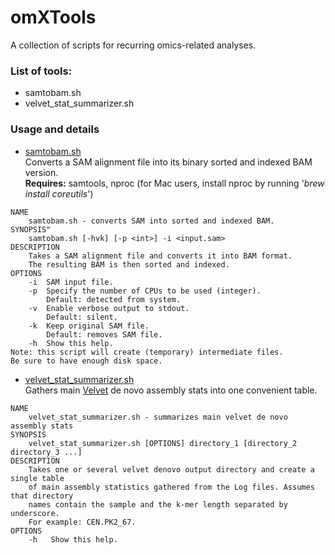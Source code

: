 # omXTools
A collection of scripts for recurring omics-related analyses.

### List of tools:
   - samtobam.sh
   - velvet_stat_summarizer.sh

### Usage and details
   - [samtobam.sh](https://github.com/athieffry/omXTools/blob/master/samtobam.sh)<br>
Converts a SAM alignment file into its binary sorted and indexed BAM version.<br>
**Requires:** samtools, nproc (for Mac users, install nproc by running '_brew install coreutils_')
```
NAME
    samtobam.sh - converts SAM into sorted and indexed BAM.
SYNOPSIS"
    samtobam.sh [-hvk] [-p <int>] -i <input.sam>
DESCRIPTION
    Takes a SAM alignment file and converts it into BAM format.
    The resulting BAM is then sorted and indexed.
OPTIONS
    -i  SAM input file.
    -p  Specify the number of CPUs to be used (integer).
        Default: detected from system.
    -v  Enable verbose output to stdout.
        Default: silent.
    -k  Keep original SAM file.
        Default: removes SAM file.
    -h  Show this help.
Note: this script will create (temporary) intermediate files.
Be sure to have enough disk space.
```

- [velvet_stat_summarizer.sh](https://github.com/athieffry/omXTools/blob/master/velvet_stat_summarizer.sh)<br>
Gathers main [Velvet](https://www.ebi.ac.uk/~zerbino/velvet/) de novo assembly stats into one convenient table.<br>
```
NAME
    velvet_stat_summarizer.sh - summarizes main velvet de novo assembly stats
SYNOPSIS
    velvet_stat_summarizer.sh [OPTIONS] directory_1 [directory_2 directory_3 ...]
DESCRIPTION
    Takes one or several velvet denovo output directory and create a single table
    of main assembly statistics gathered from the Log files. Assumes that directory
    names contain the sample and the k-mer length separated by underscore.
    For example: CEN.PK2_67.
OPTIONS
    -h   Show this help.
```
